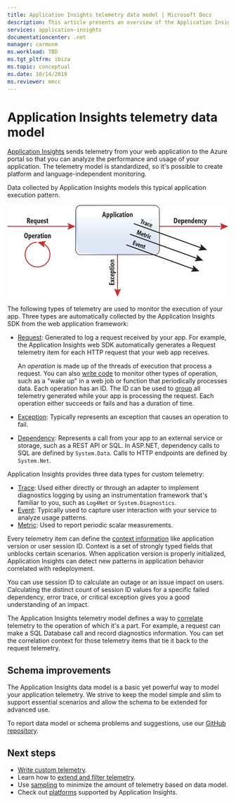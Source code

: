 ```yaml
---
title: Application Insights telemetry data model | Microsoft Docs
description: This article presents an overview of the Application Insights telemetry data model.
services: application-insights
documentationcenter: .net
manager: carmonm
ms.workload: TBD
ms.tgt_pltfrm: ibiza
ms.topic: conceptual
ms.date: 10/14/2019
ms.reviewer: mmcc
---
```

# Application Insights telemetry data model

[Application Insights](./app-insights-overview.md) sends telemetry from your web application to the Azure portal so that you can analyze the performance and usage of your application. The telemetry model is standardized, so it's possible to create platform and language-independent monitoring.

Data collected by Application Insights models this typical application execution pattern.

![Diagram that shows an Application Insights telemetry data model.](./media/data-model/application-insights-data-model.png)

The following types of telemetry are used to monitor the execution of your app. Three types are automatically collected by the Application Insights SDK from the web application framework:

* [Request](data-model-request-telemetry.md): Generated to log a request received by your app. For example, the Application Insights web SDK automatically generates a Request telemetry item for each HTTP request that your web app receives.

    An *operation* is made up of the threads of execution that process a request. You can also [write code](./api-custom-events-metrics.md#trackrequest) to monitor other types of operation, such as a "wake up" in a web job or function that periodically processes data. Each operation has an ID. The ID can be used to [group](./correlation.md) all telemetry generated while your app is processing the request. Each operation either succeeds or fails and has a duration of time.
* [Exception](data-model-exception-telemetry.md): Typically represents an exception that causes an operation to fail.
* [Dependency](data-model-dependency-telemetry.md): Represents a call from your app to an external service or storage, such as a REST API or SQL. In ASP.NET, dependency calls to SQL are defined by `System.Data`. Calls to HTTP endpoints are defined by `System.Net`.

Application Insights provides three data types for custom telemetry:

* [Trace](data-model-trace-telemetry.md): Used either directly or through an adapter to implement diagnostics logging by using an instrumentation framework that's familiar to you, such as `Log4Net` or `System.Diagnostics`.
* [Event](data-model-event-telemetry.md): Typically used to capture user interaction with your service to analyze usage patterns.
* [Metric](data-model-metric-telemetry.md): Used to report periodic scalar measurements.

Every telemetry item can define the [context information](data-model-context.md) like application version or user session ID. Context is a set of strongly typed fields that unblocks certain scenarios. When application version is properly initialized, Application Insights can detect new patterns in application behavior correlated with redeployment.

You can use session ID to calculate an outage or an issue impact on users. Calculating the distinct count of session ID values for a specific failed dependency, error trace, or critical exception gives you a good understanding of an impact.

The Application Insights telemetry model defines a way to [correlate](./correlation.md) telemetry to the operation of which it's a part. For example, a request can make a SQL Database call and record diagnostics information. You can set the correlation context for those telemetry items that tie it back to the request telemetry.

## Schema improvements

The Application Insights data model is a basic yet powerful way to model your application telemetry. We strive to keep the model simple and slim to support essential scenarios and allow the schema to be extended for advanced use.

To report data model or schema problems and suggestions, use our [GitHub repository](https://github.com/microsoft/ApplicationInsights-dotnet/issues/new/choose).

## Next steps

- [Write custom telemetry](./api-custom-events-metrics.md).
- Learn how to [extend and filter telemetry](./api-filtering-sampling.md).
- Use [sampling](./sampling.md) to minimize the amount of telemetry based on data model.
- Check out [platforms](./platforms.md) supported by Application Insights.
